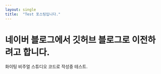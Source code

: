 ```yaml
---
layout: single
title:  "Test 포스팅입니다."
---
```


# 네이버 블로그에서 깃허브 블로그로 이전하려고 합니다.
화이팅
비주얼 스튜디오 코드로 작성중 테스트.